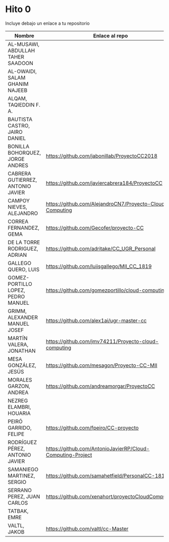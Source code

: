# Hito 0

Incluye debajo un enlace a tu repositorio

| Nombre   | Enlace al repo | Versión |
|----------|--------------- |---------|
| AL-MUSAWI,  ABDULLAH TAHER SAADOON |  | |
| AL-OWAIDI,  SALAM GHANIM NAJEEB |  | |
| ALQAM,  TAQIEDDIN F. A. |  | |
| BAUTISTA CASTRO,  JAIRO DANIEL |  | |
| BONILLA BOHORQUEZ,  JORGE ANDRES | https://github.com/jabonillab/ProyectoCC2018 | 0 |
| CABRERA GUTIERREZ,  ANTONIO JAVIER | https://github.com/javiercabrera184/ProyectoCC | 0 |
| CAMPOY NIEVES, ALEJANDRO | https://github.com/AlejandroCN7/Proyecto-Cloud-Computing | 0 |
| CORREA FERNANDEZ,  GEMA | https://github.com/Gecofer/proyecto-CC | 0 |
| DE LA TORRE RODRIGUEZ,  ADRIAN | https://github.com/adritake/CC_UGR_Personal | 0.1 |
| GALLEGO QUERO,  LUIS | https://github.com/luiisgallego/MII_CC_1819 | 0 |
| GOMEZ-PORTILLO LOPEZ,  PEDRO MANUEL | https://github.com/gomezportillo/cloud-computing | 0 |
| GRIMM,  ALEXANDER MANUEL JOSEF | https://github.com/alex1ai/ugr-master-cc | 0 |
| MARTÍN VALERA, JONATHAN | https://github.com/jmv74211/Proyecto-cloud-computing | 0 |
| MESA GONZÁLEZ, JESÚS | https://github.com/mesagon/Proyecto-CC-MII | 0 |
| MORALES GARZON,  ANDREA | https://github.com/andreamorgar/ProyectoCC | 0 |
| NEZREG ELAMBRI,   HOUARIA |  | |
| PEIRÓ GARRIDO,  FELIPE | https://github.com/fpeiro/CC-proyecto | 0 |
| RODRÍGUEZ PÉREZ, ANTONIO JAVIER | https://github.com/AntonioJavierRP/Cloud-Computing-Project | 0 |
| SAMANIEGO MARTINEZ,  SERGIO | https://github.com/samahetfield/PersonalCC-1819 | 0 |
| SERRANO PEREZ,  JUAN CARLOS | https://github.com/xenahort/proyectoCloudComputing | 0 |
| TATBAK,  EMRE |  | |
| VALTL,  JAKOB | https://github.com/valtl/cc-Master | 0 |
